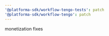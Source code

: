 ```yaml
---
'@platforma-sdk/workflow-tengo-tests': patch
'@platforma-sdk/workflow-tengo': patch
---
```


monetization fixes
